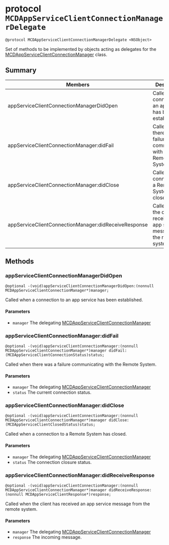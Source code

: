 # protocol `MCDAppServiceClientConnectionManagerDelegate`

```
@protocol MCDAppServiceClientConnectionManagerDelegate <NSObject>
```

Set of methods to be implemented by objects acting as delegates for the [MCDAppServiceClientConnectionManager](MCDAppServiceClientConnectionManager.md) class.

## Summary

Members     | Descriptions
----- | -----
appServiceClientConnectionManagerDidOpen | Called when a connection to an app service has been established.
appServiceClientConnectionManager:didFail | Called when there was a failure communicating with the Remote System.
appServiceClientConnectionManager:didClose | Called when a connection to a Remote System has closed.
appServiceClientConnectionManager:didReceiveResponse | Called when the client has received an app service message from the remote system.

## Methods

### appServiceClientConnectionManagerDidOpen
`@optional
-(void)appServiceClientConnectionManagerDidOpen:(nonnull MCDAppServiceClientConnectionManager*)manager;`

Called when a connection to an app service has been established.

#### Parameters
* `manager` The delegating [MCDAppServiceClientConnectionManager](MCDAppServiceClientConnectionManager.md)

### appServiceClientConnectionManager:didFail
`@optional
-(void)appServiceClientConnectionManager:(nonnull MCDAppServiceClientConnectionManager*)manager didFail:(MCDAppServiceClientConnectionStatus)status;`

Called when there was a failure communicating with the Remote System.

#### Parameters
* `manager` The delegating [MCDAppServiceClientConnectionManager](MCDAppServiceClientConnectionManager.md)
* `status` The current connection status.

### appServiceClientConnectionManager:didClose
`@optional
-(void)appServiceClientConnectionManager:(nonnull MCDAppServiceClientConnectionManager*)manager didClose:(MCDAppServiceClientClosedStatus)status;`

Called when a connection to a Remote System has closed.

#### Parameters
* `manager` The delegating [MCDAppServiceClientConnectionManager](MCDAppServiceClientConnectionManager.md)
* `status` The connection closure status.

### appServiceClientConnectionManager:didReceiveResponse
`@optional
-(void)appServiceClientConnectionManager:(nonnull MCDAppServiceClientConnectionManager*)manager didReceiveResponse:(nonnull MCDAppServiceClientResponse*)response;`

Called when the client has received an app service message from the remote system.

#### Parameters
* `manager` The delegating [MCDAppServiceClientConnectionManager](MCDAppServiceClientConnectionManager.md)
* `response` The incoming message.